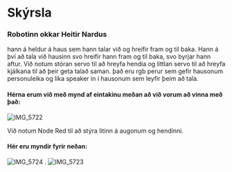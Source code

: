 <h1>Skýrsla</h1>

<h3>Robotinn okkar Heitir Nardus</h3>

hann á heldur á haus sem hann talar við og hreifir fram og til baka.
Hann á því að tala við hausinn svo hreifir hann fram og til baka, svo byrjar hann aftur.
Við notum stóran servo til að hreyfa hendia og littlan servo til að hreyfa kjálkana til að þeir geta talað saman.
það eru rgb perur sem gefir hausonum personuleika og líka speaker in í hausonum sem leyfir þeim að tala.

<h4>Hérna erum við með mynd af eintakinu meðan að við vorum að vinna með það:</h4>

![IMG_5722](https://github.com/davidiinga/loka-verk-verk/assets/95848480/fbedd251-5b2c-4c56-933f-7a9a1d87d309)

Við notum Node Red til að stýra litinn á augonum og hendinni.

<h4>Hér eru myndir fyrir neðan:</h4>

![IMG_5724](https://github.com/davidiinga/loka-verk-verk/assets/95848480/92a21bdc-0c61-4afd-94e4-979382ae648c)
.
![IMG_5723](https://github.com/davidiinga/loka-verk-verk/assets/95848480/a65e2ed4-7c51-4101-85ec-6f69ea311be9)
